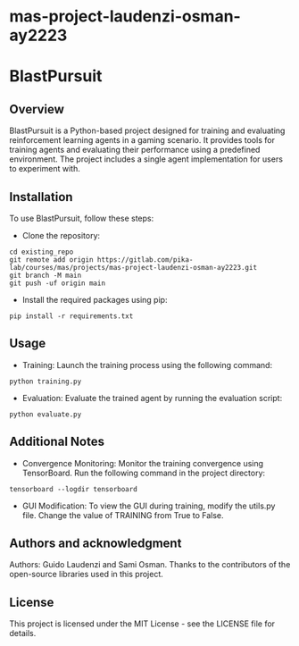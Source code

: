 # mas-project-laudenzi-osman-ay2223

# BlastPursuit

## Overview
BlastPursuit is a Python-based project designed for training and evaluating reinforcement learning agents in a gaming scenario. It provides tools for training agents and evaluating their performance using a predefined environment. The project includes a single agent implementation for users to experiment with.

## Installation
To use BlastPursuit, follow these steps:

- Clone the repository:
```
cd existing_repo
git remote add origin https://gitlab.com/pika-lab/courses/mas/projects/mas-project-laudenzi-osman-ay2223.git
git branch -M main
git push -uf origin main
```

- Install the required packages using pip:
```
pip install -r requirements.txt
```

## Usage
- Training: Launch the training process using the following command:

```
python training.py
```

- Evaluation: Evaluate the trained agent by running the evaluation script:

```
python evaluate.py
```

## Additional Notes
- Convergence Monitoring: Monitor the training convergence using TensorBoard. Run the following command in the project directory:

```
tensorboard --logdir tensorboard
```

- GUI Modification: To view the GUI during training, modify the utils.py file. Change the value of TRAINING from True to False.

## Authors and acknowledgment
Authors: Guido Laudenzi and Sami Osman.
Thanks to the contributors of the open-source libraries used in this project.

## License
This project is licensed under the MIT License - see the LICENSE file for details.


